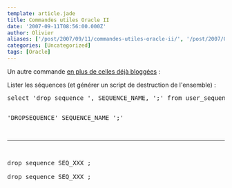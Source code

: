 ```yaml
---
template: article.jade
title: Commandes utiles Oracle II
date: '2007-09-11T08:56:00.000Z'
author: Olivier
aliases: ['/post/2007/09/11/commandes-utiles-oracle-ii/', '/post/2007/09/11/commandes-utiles-oracle-ii/']
categories: [Uncategorized]
tags: [Oracle]
---
```


<p>Un autre commande <a href="/post/2007/03/05/Commandes-utiles-Oracle">en plus de celles déjà bloggées</a> :</p> <p>Lister les séquences (et générer un script de destruction de l'ensemble) :</p> 
<pre class="prettyprint">
select 'drop sequence ', SEQUENCE_NAME, ';' from user_sequences;

'DROPSEQUENCE' SEQUENCE_NAME                  ';' 
-------------- ------------------------------ --- 
drop sequence  SEQ_XXX                                   ;   
drop sequence  SEQ_XXX                                   ;   
</pre>
